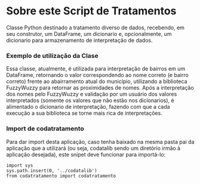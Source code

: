<img src="https://dados.mogidascruzes.sp.gov.br/uploads/group/2023-03-03-142612.332110Captura-de-tela-2023-03-02-082822.png" alt="Codata logo" width="200" style="clip-path: polygon(54% 12%, 83% 31%, 83% 67%, 54% 86%, 23% 67%, 23% 31%);"/>

# Sobre este Script de Tratamentos
Classe Python destinado a tratamento diverso de dados, recebendo, em seu construtor, um DataFrame, um dicionario e, opcionalmente, um dicionario para armazenamento de interpretação de dados.

### Exemplo de utilização da Clase
Essa classe, atualmente, é utilizada para interpretação de bairros em um DataFrame, retornando o valor correspondendo ao nome correto (e bairro correto) frente ao abairramento atual do município, utilizando a biblioteca FuzzyWuzzy para retornar as proximidades de nomes.
Após a interpretação dos nomes pelo FuzzyWuzzy e validação por um usuário dos valores interpretados (somente os valores que não estão nos dicionarios), é alimentado o dicionario de interpretação, fazendo com que a cada execução a sua biblioteca se torne mais rica de interpretações.

### Import de codatratamento
Para dar import desta aplicação, caso tenha baixado na mesma pasta pai da aplicação que a utilizará (ou seja, codatalib sendo um diretório irmão à aplicação desejada), este snipet deve funcionar para importá-lo:
```
import sys
sys.path.insert(0, '../codatalib')
from codatratamento import codatratamento
```
